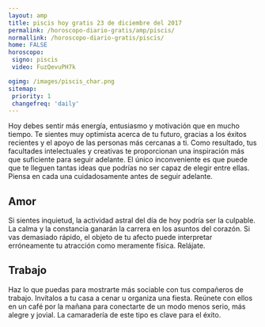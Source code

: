 ```yaml
---
layout: amp
title: piscis hoy gratis 23 de diciembre del 2017 
permalink: /horoscopo-diario-gratis/amp/piscis/
normallink: /horoscopo-diario-gratis/piscis/
home: FALSE
horoscopo:
 signo: piscis
 video: FuzQevuPH7k

ogimg: /images/piscis_char.png
sitemap:
 priority: 1
 changefreq: 'daily'
---
```



Hoy debes sentir más energía, entusiasmo y motivación que en mucho tiempo. Te sientes muy optimista acerca de tu futuro, gracias a los éxitos recientes y el apoyo de las personas más cercanas a ti. Como resultado, tus facultades intelectuales y creativas te proporcionan una inspiración más que suficiente para seguir adelante. El único inconveniente es que puede que te lleguen tantas ideas que podrías no ser capaz de elegir entre ellas. Piensa en cada una cuidadosamente antes de seguir adelante.

## Amor

Si sientes inquietud, la actividad astral del día de hoy podría ser la culpable. La calma y la constancia ganarán la carrera en los asuntos del corazón. Si vas demasiado rápido, el objeto de tu afecto puede interpretar erróneamente tu atracción como meramente física. Relájate.

## Trabajo

Haz lo que puedas para mostrarte más sociable con tus compañeros de trabajo. Invítalos a tu casa a cenar u organiza una fiesta. Reúnete con ellos en un café por la mañana para conectarte de un modo menos serio, más alegre y jovial. La camaradería de este tipo es clave para el éxito.